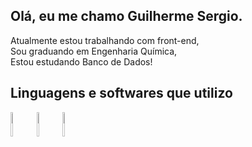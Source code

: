 ## Olá, eu me chamo Guilherme Sergio.

Atualmente estou trabalhando com front-end,<br>
Sou graduando em Engenharia Química,<br>
Estou estudando Banco de Dados!

<h2>Linguagens e softwares que utilizo</h2>
<div style="width:75%">
<img style="width:10%" src="https://cdn.jsdelivr.net/gh/devicons/devicon/icons/html5/html5-original.svg" />
<img style="width:10%"  src="https://cdn.jsdelivr.net/gh/devicons/devicon/icons/css3/css3-original.svg" />
<img  style="width:10%"src="https://cdn.jsdelivr.net/gh/devicons/devicon/icons/javascript/javascript-original.svg" />
<div />

